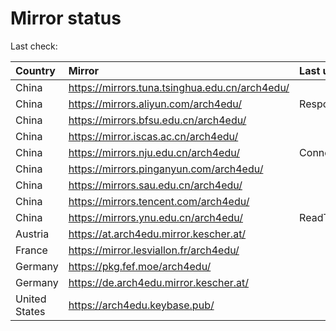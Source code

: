 <script src="./time.js"></script>
# Mirror status
Last check: <script type="text/javascript">localize(1666248127.972749);</script>

|Country|Mirror|Last update|
|:------|:-----|:----------|
|China|https://mirrors.tuna.tsinghua.edu.cn/arch4edu/|<script type="text/javascript">localize(1666205866);</script>|
|China|https://mirrors.aliyun.com/arch4edu/|Response 404|
|China|https://mirrors.bfsu.edu.cn/arch4edu/|<script type="text/javascript">localize(1666205866);</script>|
|China|https://mirror.iscas.ac.cn/arch4edu/|<script type="text/javascript">localize(1666205866);</script>|
|China|https://mirrors.nju.edu.cn/arch4edu/|ConnectTimeout|
|China|https://mirrors.pinganyun.com/arch4edu/|<script type="text/javascript">localize(1666192548);</script>|
|China|https://mirrors.sau.edu.cn/arch4edu/|<script type="text/javascript">localize(1650446957);</script>|
|China|https://mirrors.tencent.com/arch4edu/|<script type="text/javascript">localize(1666195065);</script>|
|China|https://mirrors.ynu.edu.cn/arch4edu/|ReadTimeout|
|Austria|https://at.arch4edu.mirror.kescher.at/|<script type="text/javascript">localize(1666205866);</script>|
|France|https://mirror.lesviallon.fr/arch4edu/|<script type="text/javascript">localize(1666205866);</script>|
|Germany|https://pkg.fef.moe/arch4edu/|<script type="text/javascript">localize(1666205866);</script>|
|Germany|https://de.arch4edu.mirror.kescher.at/|<script type="text/javascript">localize(1666205866);</script>|
|United States|https://arch4edu.keybase.pub/|<script type="text/javascript">localize(1666205866);</script>|

<script src="./tablefilter/tablefilter.js"></script>
<script src="./table.js"></script>